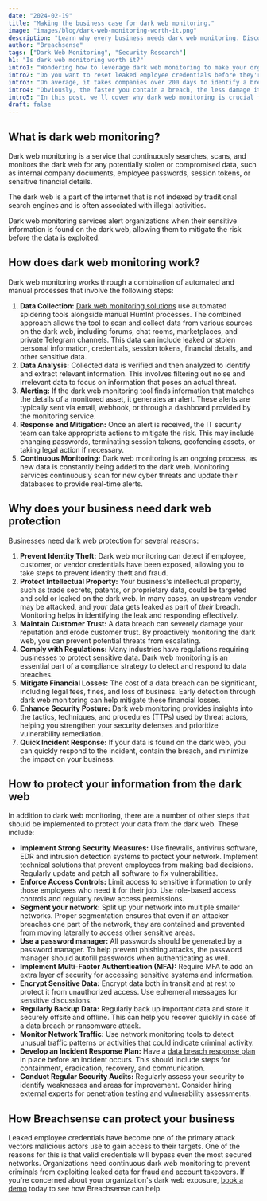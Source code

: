 ```yaml
---
date: "2024-02-19"
title: "Making the business case for dark web monitoring."
image: "images/blog/dark-web-monitoring-worth-it.png"
description: "Learn why every business needs dark web monitoring. Discover why organizations implement dark web monitoring." 
author: "Breachsense"
tags: ["Dark Web Monitoring", "Security Research"]
h1: "Is dark web monitoring worth it?"
intro1: "Wondering how to leverage dark web monitoring to make your organization more secure?"
intro2: "Do you want to reset leaked employee credentials before they're exploited?"
intro3: "On average, it takes companies over 200 days to identify a breach and then another 73 days to contain it."
intro4: "Obviously, the faster you contain a breach, the less damage it can cause."
intro5: "In this post, we'll cover why dark web monitoring is crucial for every organization, its benefits, and how you can protect your company's data from reaching the dark web."
draft: false
---
```

## What is dark web monitoring?

Dark web monitoring is a service that continuously searches, scans, and monitors the dark web for any potentially stolen or compromised data, such as internal company documents, employee passwords, session tokens, or sensitive financial details.

The dark web is a part of the internet that is not indexed by traditional search engines and is often associated with illegal activities.

Dark web monitoring services alert organizations when their sensitive information is found on the dark web, allowing them to mitigate the risk before the data is exploited.

## How does dark web monitoring work?

Dark web monitoring works through a combination of automated and manual processes that involve the following steps:

1. **Data Collection:** [Dark web monitoring solutions](https://www.breachsense.com/blog/dark-web-monitoring-tools-msp/) use automated spidering tools alongside manual HumInt processes. The combined approach allows the tool to scan and collect data from various sources on the dark web, including forums, chat rooms, marketplaces, and private Telegram channels. This data can include leaked or stolen personal information, credentials, session tokens, financial details, and other sensitive data.
2. **Data Analysis:** Collected data is verified and then analyzed to identify and extract relevant information. This involves filtering out noise and irrelevant data to focus on information that poses an actual threat.
3. **Alerting:** If the dark web monitoring tool finds information that matches the details of a monitored asset, it generates an alert. These alerts are typically sent via email, webhook, or through a dashboard provided by the monitoring service.
4. **Response and Mitigation:** Once an alert is received, the IT security team can take appropriate actions to mitigate the risk. This may include changing passwords, terminating session tokens, geofencing assets, or taking legal action if necessary.
5. **Continuous Monitoring:** Dark web monitoring is an ongoing process, as new data is constantly being added to the dark web. Monitoring services continuously scan for new cyber threats and update their databases to provide real-time alerts.

## Why does your business need dark web protection

Businesses need dark web protection for several reasons:

1. **Prevent Identity Theft:** Dark web monitoring can detect if employee, customer, or vendor credentials have been exposed, allowing you to take steps to prevent identity theft and fraud.
2. **Protect Intellectual Property:** Your business's intellectual property, such as trade secrets, patents, or proprietary data, could be targeted and sold or leaked on the dark web. In many cases, an upstream vendor may be attacked, and *your* data gets leaked as part of *their* breach. Monitoring helps in identifying the leak and responding effectively.
3. **Maintain Customer Trust:** A data breach can severely damage your reputation and erode customer trust. By proactively monitoring the dark web, you can prevent potential threats from escalating.
4. **Comply with Regulations:** Many industries have regulations requiring businesses to protect sensitive data. Dark web monitoring is an essential part of a compliance strategy to detect and respond to data breaches.
5. **Mitigate Financial Losses:** The cost of a data breach can be significant, including legal fees, fines, and loss of business. Early detection through dark web monitoring can help mitigate these financial losses.
6. **Enhance Security Posture:** Dark web monitoring provides insights into the tactics, techniques, and procedures (TTPs) used by threat actors, helping you strengthen your security defenses and prioritize vulnerability remediation.
7. **Quick Incident Response:** If your data is found on the dark web, you can quickly respond to the incident, contain the breach, and minimize the impact on your business.

## How to protect your information from the dark web

In addition to dark web monitoring, there are a number of other steps that should be implemented to protect your data from the dark web. These include:

- **Implement Strong Security Measures:** Use firewalls, antivirus software, EDR and intrusion detection systems to protect your network. Implement technical solutions that prevent employees from making bad decisions. Regularly update and patch all software to fix vulnerabilities.
- **Enforce Access Controls:** Limit access to sensitive information to only those employees who need it for their job. Use role-based access controls and regularly review access permissions.
- **Segment your network:** Split up your network into multiple smaller networks. Proper segmentation ensures that even if an attacker breaches one part of the network, they are contained and prevented from moving laterally to access other sensitive areas.
- **Use a password manager:** All passwords should be generated by a password manager. To help prevent phishing attacks, the password manager should autofill passwords when authenticating as well.
- **Implement Multi-Factor Authentication (MFA):** Require MFA to add an extra layer of security for accessing sensitive systems and information.
- **Encrypt Sensitive Data:** Encrypt data both in transit and at rest to protect it from unauthorized access. Use ephemeral messages for sensitive discussions.
- **Regularly Backup Data:** Regularly back up important data and store it securely offsite and offline. This can help you recover quickly in case of a data breach or ransomware attack.
- **Monitor Network Traffic:** Use network monitoring tools to detect unusual traffic patterns or activities that could indicate criminal activity.
- **Develop an Incident Response Plan:** Have a [data breach response plan](https://www.breachsense.com/blog/data-breach-response/) in place before an incident occurs. This should include steps for containment, eradication, recovery, and communication.
- **Conduct Regular Security Audits:** Regularly assess your security to identify weaknesses and areas for improvement. Consider hiring external experts for penetration testing and vulnerability assessments.

## How Breachsense can protect your business

Leaked employee credentials have become one of the primary attack vectors malicious actors use to gain access to their targets. One of the reasons for this is that valid credentials will bypass even the most secured networks. Organizations need continuous dark web monitoring to prevent criminals from exploiting leaked data for fraud and [account takeovers](https://www.breachsense.com/blog/account-takeover-fraud/). If you're concerned about your organization's dark web exposure, [book a demo](https://www.breachsense.com/book-demo/) today to see how Breachsense can help.
